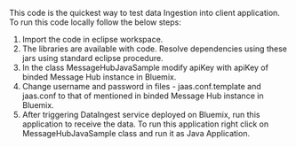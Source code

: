This code is the quickest way to test data Ingestion into client application. To run this code locally follow the below steps:

1. Import the code in eclipse workspace.
2. The libraries are available with code. Resolve dependencies using these jars using standard eclipse procedure.
3. In the class MessageHubJavaSample modify apiKey with apiKey of binded Message Hub instance in Bluemix.
4. Change username and password in files - jaas.conf.template and jaas.conf to that of mentioned in binded Message Hub instance in Bluemix.
5. After triggering DataIngest service deployed on Bluemix, run this application to receive the data. To run this application right click 
   on MessageHubJavaSample class and run it as Java Application.
 
